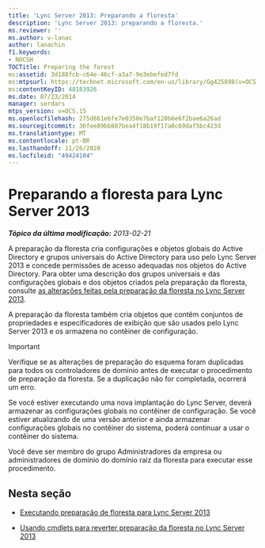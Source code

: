 ```yaml
---
title: 'Lync Server 2013: Preparando a floresta'
description: 'Lync Server 2013: preparando a floresta.'
ms.reviewer: ''
ms.author: v-lanac
author: lanachin
f1.keywords:
- NOCSH
TOCTitle: Preparing the forest
ms:assetid: 3d188fcb-c64e-46cf-a3a7-9e3ebefed7fd
ms:mtpsurl: https://technet.microsoft.com/en-us/library/Gg425898(v=OCS.15)
ms:contentKeyID: 48183926
ms.date: 07/23/2014
manager: serdars
mtps_version: v=OCS.15
ms.openlocfilehash: 275d861ebfe7e0350e7baf120b6e6f2bae6a26ad
ms.sourcegitcommit: 36fee89bb887bea4f18b19f17a8c69daf5bc423d
ms.translationtype: MT
ms.contentlocale: pt-BR
ms.lasthandoff: 11/26/2020
ms.locfileid: "49424104"
---
```

# <a name="preparing-the-forest-for-lync-server-2013"></a>Preparando a floresta para Lync Server 2013

<div data-xmlns="http://www.w3.org/1999/xhtml">

<div class="topic" data-xmlns="http://www.w3.org/1999/xhtml" data-msxsl="urn:schemas-microsoft-com:xslt" data-cs="https://msdn.microsoft.com/">

<div data-asp="https://msdn2.microsoft.com/asp">



</div>

<div id="mainSection">

<div id="mainBody">

<span> </span>

_**Tópico da última modificação:** 2013-02-21_

A preparação da floresta cria configurações e objetos globais do Active Directory e grupos universais do Active Directory para uso pelo Lync Server 2013 e concede permissões de acesso adequadas nos objetos do Active Directory. Para obter uma descrição dos grupos universais e das configurações globais e dos objetos criados pela preparação da floresta, consulte [as alterações feitas pela preparação da floresta no Lync Server 2013](lync-server-2013-changes-made-by-forest-preparation.md).

A preparação da floresta também cria objetos que contêm conjuntos de propriedades e especificadores de exibição que são usados pelo Lync Server 2013 e os armazena no contêiner de configuração.

<div>


> [!IMPORTANT]  
> Verifique se as alterações de preparação do esquema foram duplicadas para todos os controladores de domínio antes de executar o procedimento de preparação da floresta. Se a duplicação não for completada, ocorrerá um erro.



</div>

Se você estiver executando uma nova implantação do Lync Server, deverá armazenar as configurações globais no contêiner de configuração. Se você estiver atualizando de uma versão anterior e ainda armazenar configurações globais no contêiner do sistema, poderá continuar a usar o contêiner do sistema.

Você deve ser membro do grupo Administradores da empresa ou administradores de domínio do domínio raiz da floresta para executar esse procedimento.

<div>

## <a name="in-this-section"></a>Nesta seção

  - [Executando preparação de floresta para Lync Server 2013](lync-server-2013-running-forest-preparation.md)

  - [Usando cmdlets para reverter preparação da floresta no Lync Server 2013](lync-server-2013-using-cmdlets-to-reverse-forest-preparation.md)

</div>

</div>

<span> </span>

</div>

</div>

</div>


